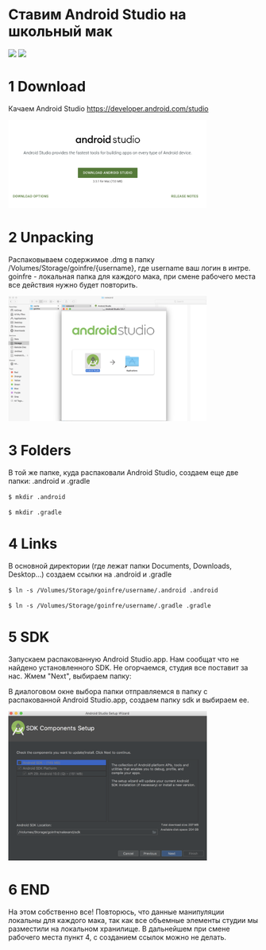 # Ставим Android Studio на школьный мак
<img src="http://pngimg.com/uploads/android_logo/android_logo_PNG12.png" width="100">
<img src="https://applicant.21-school.ru/assets/school21-6c723596727df2f81ae438d54dbebc201a946c88bd5b78de4b2457bc695b59b0.svg" width="100">

# 1 Download

Качаем Android Studio https://developer.android.com/studio

<img src="https://github.com/alxdthn/AndroidStudioForSchoolMac/blob/master/src/screen1.png" width="400">

# 2 Unpacking

Распаковываем содержимое .dmg в папку /Volumes/Storage/goinfre/{username}, где username ваш логин в интре.
goinfre - локальная папка для каждого мака, при смене рабочего места все действия нужно будет повторить.

<img src="https://github.com/alxdthn/AndroidStudioForSchoolMac/blob/master/src/screen2.png" width="400">

# 3 Folders

В той же папке, куда распаковали Android Studio, создаем еще две папки: .android и .gradle

`$ mkdir .android`

`$ mkdir .gradle`

# 4 Links

В основной директории (где лежат папки Documents, Downloads, Desktop...) создаем ссылки на .android и .gradle

`$ ln -s /Volumes/Storage/goinfre/username/.android .android`

`$ ln -s /Volumes/Storage/goinfre/username/.gradle .gradle`

# 5 SDK

Запускаем распакованную Android Studio.app. Нам сообщат что не найдено установленного SDK.
Не огорчаемся, студия все поставит за нас. Жмем "Next", выбираем папку:

В диалоговом окне выбора папки отправляемся в папку с распакованной Android Studio.app, создаем папку sdk и выбираем ее.

<img src="https://github.com/alxdthn/AndroidStudioForSchoolMac/blob/master/src/screen3.png" width="400">

# 6 END

На этом собственно все! Повторюсь, что данные манипуляции локальны для каждого мака,
так как все объемные элементы студии мы разместили на локальном хранилище. В дальнейшем при смене рабочего места пункт 4, с созданием ссылок можно не делать.